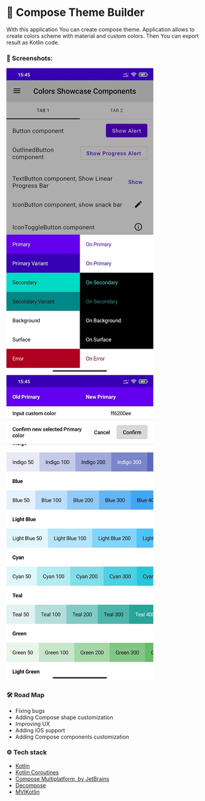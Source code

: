 # 🎨 Compose Theme Builder

With this application You can create compose theme. Application allows to create colors scheme with material and custom
colors. Then You can export result as Kotlin code.

### 📸 Screenshots:

![screenshot 1](docs/screenshot_1.jpg "Screenshot 1") ![screenshot 2](docs/screenshot_2.jpg "Screenshot 1")

### 🛠 Road Map

+ Fixing bugs
+ Adding Compose shape customization
+ Improving UX
+ Adding iOS support
+ Adding Compose components customization

### ⚙️ Tech stack

+ [Kotlin](https://kotlinlang.org/)
+ [Kotlin Coroutines](https://github.com/Kotlin/kotlinx.coroutines)
+ [Compose Multiplatform, by JetBrains](https://github.com/JetBrains/compose-jb)
+ [Decompose](https://github.com/arkivanov/Decompose)
+ [MVIKotlin](https://github.com/arkivanov/MVIKotlin)